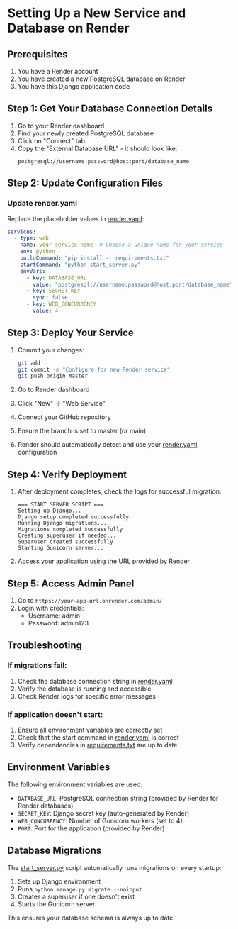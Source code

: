 # Setting Up a New Service and Database on Render

## Prerequisites
1. You have a Render account
2. You have created a new PostgreSQL database on Render
3. You have this Django application code

## Step 1: Get Your Database Connection Details

1. Go to your Render dashboard
2. Find your newly created PostgreSQL database
3. Click on "Connect" tab
4. Copy the "External Database URL" - it should look like:
   ```
   postgresql://username:password@host:port/database_name
   ```

## Step 2: Update Configuration Files

### Update render.yaml
Replace the placeholder values in [render.yaml](file:///c%3A/Users/money/Bevan%20The%20IT%20GUY/absa/ramzas-chillas/render.yaml):

```yaml
services:
  - type: web
    name: your-service-name  # Choose a unique name for your service
    env: python
    buildCommand: "pip install -r requirements.txt"
    startCommand: "python start_server.py"
    envVars:
      - key: DATABASE_URL
        value: "postgresql://username:password@host:port/database_name"  # Your actual database URL
      - key: SECRET_KEY
        sync: false
      - key: WEB_CONCURRENCY
        value: 4
```

## Step 3: Deploy Your Service

1. Commit your changes:
   ```bash
   git add .
   git commit -m "Configure for new Render service"
   git push origin master
   ```

2. Go to Render dashboard
3. Click "New" → "Web Service"
4. Connect your GitHub repository
5. Ensure the branch is set to master (or main)
6. Render should automatically detect and use your [render.yaml](file:///c%3A/Users/money/Bevan%20The%20IT%20GUY/absa/ramzas-chillas/render.yaml) configuration

## Step 4: Verify Deployment

1. After deployment completes, check the logs for successful migration:
   ```
   === START SERVER SCRIPT ===
   Setting up Django...
   Django setup completed successfully
   Running Django migrations...
   Migrations completed successfully
   Creating superuser if needed...
   Superuser created successfully
   Starting Gunicorn server...
   ```

2. Access your application using the URL provided by Render

## Step 5: Access Admin Panel

1. Go to `https://your-app-url.onrender.com/admin/`
2. Login with credentials:
   - Username: admin
   - Password: admin123

## Troubleshooting

### If migrations fail:
1. Check the database connection string in [render.yaml](file:///c%3A/Users/money/Bevan%20The%20IT%20GUY/absa/ramzas-chillas/render.yaml)
2. Verify the database is running and accessible
3. Check Render logs for specific error messages

### If application doesn't start:
1. Ensure all environment variables are correctly set
2. Check that the start command in [render.yaml](file:///c%3A/Users/money/Bevan%20The%20IT%20GUY/absa/ramzas-chillas/render.yaml) is correct
3. Verify dependencies in [requirements.txt](file:///c%3A/Users/money/Bevan%20The%20IT%20GUY/absa/ramzas-chillas/requirements.txt) are up to date

## Environment Variables

The following environment variables are used:

- `DATABASE_URL`: PostgreSQL connection string (provided by Render for Render databases)
- `SECRET_KEY`: Django secret key (auto-generated by Render)
- `WEB_CONCURRENCY`: Number of Gunicorn workers (set to 4)
- `PORT`: Port for the application (provided by Render)

## Database Migrations

The [start_server.py](file:///c%3A/Users/money/Bevan%20The%20IT%20GUY/absa/ramzas-chillas/start_server.py) script automatically runs migrations on every startup:

1. Sets up Django environment
2. Runs `python manage.py migrate --noinput`
3. Creates a superuser if one doesn't exist
4. Starts the Gunicorn server

This ensures your database schema is always up to date.